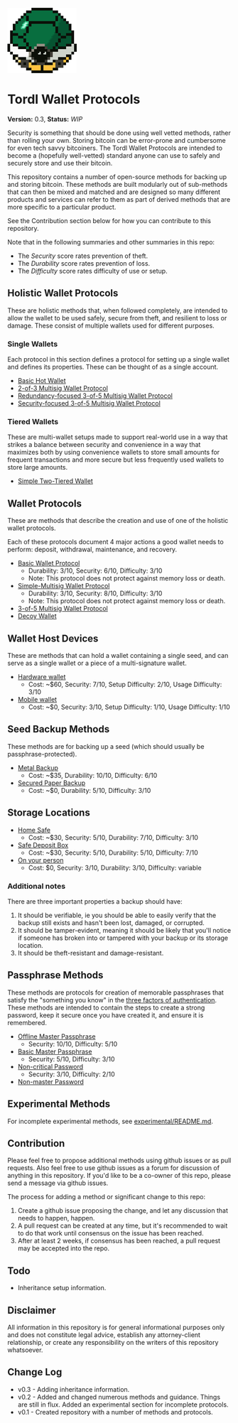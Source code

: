 ![TORDL.png](TORDL.png)

# Tordl Wallet Protocols

**Version:** 0.3, **Status:** *WIP*

Security is something that should be done using well vetted methods, rather than rolling your own. Storing bitcoin can be error-prone and cumbersome for even tech savvy bitcoiners. The Tordl Wallet Protocols are intended to become a (hopefully well-vetted) standard anyone can use to safely and securely store and use their bitcoin.

This repository contains a number of open-source methods for backing up and storing bitcoin. These methods are built modularly out of sub-methods that can then be mixed and matched and are designed so many different products and services can refer to them as part of derived methods that are more specific to a particular product.

See the Contribution section below for how you can contribute to this repository.

Note that in the following summaries and other summaries in this repo:

* The *Security* score rates prevention of theft.
* The *Durability* score rates prevention of loss.
* The *Difficulty* score rates difficulty of use or setup.

## Holistic Wallet Protocols

These are holistic methods that, when followed completely, are intended to allow the wallet to be used safely, secure from theft, and resilient to loss or damage. These consist of multiple wallets used for different purposes.

### Single Wallets

Each protocol in this section defines a protocol for setting up a single wallet and defines its properties. These can be thought of as a single account.

* [Basic Hot Wallet](singleWalletProtocols/Basic-Hot-Wallet.md)
* [2-of-3 Multisig Wallet Protocol](singleWalletProtocols/2-of-3-Wallet.md)
* [Redundancy-focused 3-of-5 Multisig Wallet Protocol](singleWalletProtocols/3-of-5-Redundancy-focused-Wallet.md)
* [Security-focused 3-of-5 Multisig Wallet Protocol](singleWalletProtocols/3-of-5-Security-focused-Wallet.md)

### Tiered Wallets

These are multi-wallet setups made to support real-world use in a way that strikes a balance between security and convenience in a way that maximizes both by using convenience wallets to store small amounts for frequent transactions and more secure but less frequently used wallets to store large amounts.

* [Simple Two-Tiered Wallet](multiWalletProtocols/Simple-2-Tier-Wallet.md)
<!--* [Simple Three-Tiered Wallet](multiWalletProtocols/Simple-3-Tier-Wallet.md)-->

## Wallet Protocols

These are methods that describe the creation and use of one of the holistic wallet protocols.

Each of these protocols document 4 major actions a good wallet needs to perform: deposit, withdrawal, maintenance, and recovery.

* [Basic Wallet Protocol](singleWalletProtocols/Basic-Wallet-Protocol.md)
  * Durability: 3/10, Security: 6/10, Difficulty: 3/10
  * Note: This protocol does not protect against memory loss or death.
* [Simple-Multisig Wallet Protocol](singleWalletProtocols/Simple-Multisig-Wallet-Protocol.md)
  * Durability: 3/10, Security: 8/10, Difficulty: 3/10
  * Note: This protocol does not protect against memory loss or death.
* [3-of-5 Multisig Wallet Protocol](singleWalletProtocols/3-of-5-Wallet.md)
* [Decoy Wallet](singleWalletProtocols/Decoy-Wallet.md)

## Wallet Host Devices

These are methods that can hold a wallet containing a single seed, and can serve as a single wallet or a piece of a multi-signature wallet.

* [Hardware wallet](walletHostDevices/Hardware-Wallet.md)
  * Cost: ~$60, Security: 7/10, Setup Difficulty: 2/10, Usage Difficulty: 3/10
* [Mobile wallet](walletHostDevices/Mobile-Wallet.md)
  * Cost: ~$0, Security: 3/10, Setup Difficulty: 1/10, Usage Difficulty: 1/10

## Seed Backup Methods

These methods are for backing up a seed (which should usually be passphrase-protected).

* [Metal Backup](backupMethods/Stamped-Metal-Seed-Backup.md)
  * Cost: ~$35, Durability: 10/10, Difficulty: 6/10
* [Secured Paper Backup](backupMethods/Secured-Paper-Seed-Backup.md)
  * Cost: ~$0, Durability: 5/10, Difficulty: 3/10

## Storage Locations

* [Home Safe](storageLocations/Home-Safe.md)
  * Cost: ~$30, Security: 5/10, Durability: 7/10, Difficulty: 3/10
* [Safe Deposit Box](storageLocations/Safe-Deposit-Box.md)
  * Cost: ~$30, Security: 5/10, Durability: 5/10, Difficulty: 7/10
* [On your person](storageLocations/On-Your-Person.md)
  * Cost: $0, Security: 3/10, Durability: 3/10, Difficulty: variable

### Additional notes

There are three important properties a backup should have:

1. It should be verifiable, ie you should be able to easily verify that the backup still exists and hasn't been lost, damaged, or corrupted.
2. It should be tamper-evident, meaning it should be likely that you'll notice if someone has broken into or tampered with your backup or its storage location.
3. It should be theft-resistant and damage-resistant.

## Passphrase Methods

These methods are protocols for creation of memorable passphrases that satisfy the "something you know" in the [three factors of authentication](http://www.pearsonitcertification.com/articles/article.aspx?p=1718488). These methods are intended to contain the steps to create a strong password, keep it secure once you have created it, and ensure it is remembered.

* [Offline Master Passphrase](passphraseMethods/Offline-Master-Passphrase.md)
  * Security: 10/10, Difficulty: 5/10
* [Basic Master Passphrase](passphraseMethods/Basic-Master-Passphrase.md)
  * Security: 5/10, Difficulty: 3/10
* [Non-critical Password](passphraseMethods/Non-critical-Password.md)
  * Security: 3/10, Difficulty: 2/10
* [Non-master Password](passphraseMethods/Non-master-Password.md)

## Experimental Methods

For incomplete experimental methods, see [experimental/README.md](experimental/README.md).

## Contribution

Please feel free to propose additional methods using github issues or as pull requests. Also feel free to use github issues as a forum for discussion of anything in this repository. If you'd like to be a co-owner of this repo, please send a message via github issues.

The process for adding a method or significant change to this repo:

1. Create a github issue proposing the change, and let any discussion that needs to happen, happen. 
2. A pull request can be created at any time, but it's recommended to wait to do that work until consensus on the issue has been reached.
3. After at least 2 weeks, if consensus has been reached, a pull request may be accepted into the repo.

## Todo

* Inheritance setup information.

## Disclaimer

All information in this repository is for general informational purposes only and does not constitute legal advice, establish any attorney-client relationship, or create any responsibility on the writers of this repository whatsoever.

## Change Log

* v0.3 - Adding inheritance information.
* v0.2 - Added and changed numerous methods and guidance. Things are still in flux. Added an experimental section for incomplete protocols.
* v0.1 - Created repository with a number of methods and protocols.